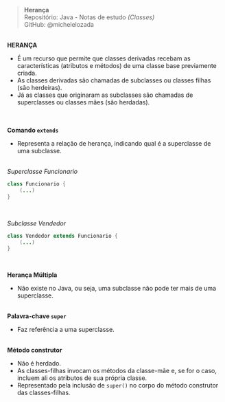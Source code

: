 > **Herança**     
> Repositório: Java - Notas de estudo *(Classes)*    
> GitHub: @michelelozada
&nbsp;
     
&nbsp;    
**HERANÇA**   
 - É um recurso que permite que classes derivadas recebam as características (atributos e métodos) de uma classe base previamente criada.
&nbsp;  
- As classes derivadas são chamadas de subclasses ou classes filhas (são herdeiras).
&nbsp;  
- Já as classes que originaram as subclasses são chamadas de superclasses ou classes mães (são herdadas).  
&nbsp;
     
&nbsp;  
**Comando `extends`**      
 - Representa a relação de herança, indicando qual é a superclasse de uma subclasse.
&nbsp;  
&nbsp;  

*Superclasse Funcionario*
```java
class Funcionario {
	(...)
}
```
&nbsp;  

*Subclasse Vendedor*  
```java
class Vendedor extends Funcionario {
	(...)
}
```
&nbsp;
     
**Herança Múltipla**  
 - Não existe no Java, ou seja, uma subclasse não pode ter mais de uma superclasse.  
&nbsp;
     
**Palavra-chave `super`**   
 - Faz referência a uma superclasse.  
&nbsp;
     
**Método construtor**   
 - Não é herdado.  
 - As classes-filhas invocam os métodos da classe-mãe e, se for o caso, incluem ali os atributos de sua própria classe.  
 - Representado pela inclusão de `super()` no corpo do método construtor das classes-filhas.